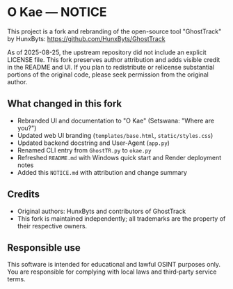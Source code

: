 # O Kae — NOTICE

This project is a fork and rebranding of the open-source tool "GhostTrack" by
HunxByts: https://github.com/HunxByts/GhostTrack

As of 2025-08-25, the upstream repository did not include an explicit LICENSE
file. This fork preserves author attribution and adds visible credit in the
README and UI. If you plan to redistribute or relicense substantial portions of
the original code, please seek permission from the original author.

## What changed in this fork

- Rebranded UI and documentation to "O Kae" (Setswana: "Where are you?")
- Updated web UI branding (`templates/base.html`, `static/styles.css`)
- Updated backend docstring and User-Agent (`app.py`)
- Renamed CLI entry from `GhostTR.py` to `okae.py`
- Refreshed `README.md` with Windows quick start and Render deployment notes
- Added this `NOTICE.md` with attribution and change summary

## Credits

- Original authors: HunxByts and contributors of GhostTrack
- This fork is maintained independently; all trademarks are the property of
  their respective owners.

## Responsible use

This software is intended for educational and lawful OSINT purposes only. You
are responsible for complying with local laws and third‑party service terms.
